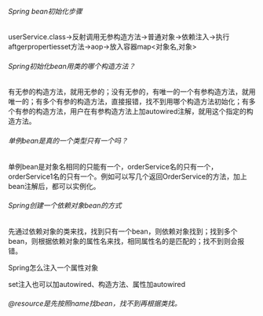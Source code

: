 ###### Spring bean初始化步骤

userService.class->反射调用无参构造方法->普通对象->依赖注入->执行aftgerpropertiesset方法->aop->放入容器map<对象名,对象>

###### Spring初始化bean用类的哪个构造方法？

有无参的构造方法，就用无参的；没有无参的，有唯一的一个有参构造方法，就用唯一的；有多个有参的构造方法，直接报错，找不到用哪个构造方法初始化；有多个有参的构造方法，用户在有参构造方法上加autowired注解，就用这个指定的构造方法。

###### 单例bean是真的一个类型只有一个吗？

单例bean是对象名相同的只能有一个，orderService名的只有一个，orderService1名的只有一个。例如可以写几个返回OrderService的方法，加上bean注解后，都可以实例化。

###### Spring创建一个依赖对象bean的方式

先通过依赖对象的类来找，找到只有一个bean，则依赖对象找到；找到多个bean，则根据依赖对象的属性名来找，相同属性名的是匹配的；找不到则会报错。

Spring怎么注入一个属性对象

set注入也可以加autowired、构造方法、属性加autowired

###### @resource是先按照name找bean，找不到再根据类找。
